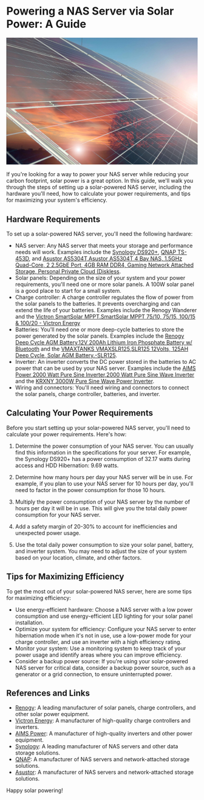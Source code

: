 

# Powering a NAS Server via Solar Power: A Guide
![Nas Solar Data Storage](/assets/Images/Solar.jpg)

If you're looking for a way to power your NAS server while reducing your carbon footprint, solar power is a great option. In this guide, we'll walk you through the steps of setting up a solar-powered NAS server, including the hardware you'll need, how to calculate your power requirements, and tips for maximizing your system's efficiency.

## Hardware Requirements

To set up a solar-powered NAS server, you'll need the following hardware:

- NAS server: Any NAS server that meets your storage and performance needs will work. Examples include the [Synology DS920+](https://www.newegg.com/p/36X-009Y-00010?Description=Synology%20DS920+&cm_re=Synology_DS920+-_-9SIAKN7JKD7349-_-Product), [QNAP TS-453D](https://www.newegg.com/qnap-ts-453d/p/14P-0075-00DR7), and [Asustor AS5304T,Asustor AS5304T 4 Bay NAS, 1.5GHz Quad-Core, 2 2.5GbE Port, 4GB RAM DDR4, Gaming Network Attached Storage, Personal Private Cloud (Diskless](https://www.newegg.com/p/14P-0016-000S6?Description=Asustor%20AS5304T&cm_re=Asustor_AS5304T-_-14P-0016-000S6-_-Product).
- Solar panels: Depending on the size of your system and your power requirements, you'll need one or more solar panels. A 100W solar panel is a good place to start for a small system.
- Charge controller: A charge controller regulates the flow of power from the solar panels to the batteries. It prevents overcharging and can extend the life of your batteries. Examples include the Renogy Wanderer and the [Victron SmartSolar MPPT.SmartSolar MPPT 75/10, 75/15, 100/15 &amp; 100/20 - Victron Energy](https://www.victronenergy.com/solar-charge-controllers/smartsolar-mppt-75-10-75-15-100-15-100-20)
- Batteries: You'll need one or more deep-cycle batteries to store the power generated by the solar panels. Examples include the [Renogy Deep Cycle AGM Battery,12V 200Ah Lithium Iron Phosphate Battery w/ Bluetooth](https://a.co/d/2rrtiys) and the [VMAXTANKS VMAXSLR125,SLR125 12Volts, 125AH Deep Cycle, Solar AGM Battery.-SLR125](https://www.vmaxtanks.com/SLR125-12Volts-125AH-Deep-Cycle-Solar-AGM-Battery_p_38.html).
- Inverter: An inverter converts the DC power stored in the batteries to AC power that can be used by your NAS server. Examples include the [AIMS Power 2000 Watt Pure Sine Inverter,2000 Watt Pure Sine Wave Inverter](https://www.aimscorp.net/2000-Watt-Pure-Sine-Wave-Inverter.html) and the [KRXNY 3000W Pure Sine Wave Power Inverter](https://www.amazon.com/KRXNY-3000W-Inverter-System-Display/dp/B07PZ6M5FS).
- Wiring and connectors: You'll need wiring and connectors to connect the solar panels, charge controller, batteries, and inverter.

## Calculating Your Power Requirements

Before you start setting up your solar-powered NAS server, you'll need to calculate your power requirements. Here's how:

1. Determine the power consumption of your NAS server. You can usually find this information in the specifications for your server. For example, the Synology DS920+ has a power consumption of 32.17  watts during access and HDD Hibernation: 9.69 watts.

2. Determine how many hours per day your NAS server will be in use. For example, if you plan to use your NAS server for 10 hours per day, you'll need to factor in the power consumption for those 10 hours.

3. Multiply the power consumption of your NAS server by the number of hours per day it will be in use. This will give you the total daily power consumption for your NAS server.

4. Add a safety margin of 20-30% to account for inefficiencies and unexpected power usage.

5. Use the total daily power consumption to size your solar panel, battery, and inverter system. You may need to adjust the size of your system based on your location, climate, and other factors.

## Tips for Maximizing Efficiency

To get the most out of your solar-powered NAS server, here are some tips for maximizing efficiency:

- Use energy-efficient hardware: Choose a NAS server with a low power consumption and use energy-efficient LED lighting for your solar panel installation.
- Optimize your system for efficiency: Configure your NAS server to enter hibernation mode when it's not in use, use a low-power mode for your charge controller, and use an inverter with a high efficiency rating.
- Monitor your system: Use a monitoring system to keep track of your power usage and identify areas where you can improve efficiency.
- Consider a backup power source: If you're using your solar-powered NAS server for critical data, consider a backup power source, such as a generator or a grid connection, to ensure uninterrupted power.

## References and Links

- [Renogy](https://www.renogy.com/): A leading manufacturer of solar panels, charge controllers, and other solar power equipment.
- [Victron Energy](https://www.victronenergy.com/): A manufacturer of high-quality charge controllers and inverters.
- [AIMS Power](https://www.aimscorp.net/): A manufacturer of high-quality inverters and other power equipment.
- [Synology](https://www.synology.com/): A leading manufacturer of NAS servers and other data storage solutions.
- [QNAP](https://www.qnap.com/): A manufacturer of NAS servers and network-attached storage solutions.
- [Asustor](https://www.asustor.com/): A manufacturer of NAS servers and network-attached storage solutions.

 Happy solar powering!
